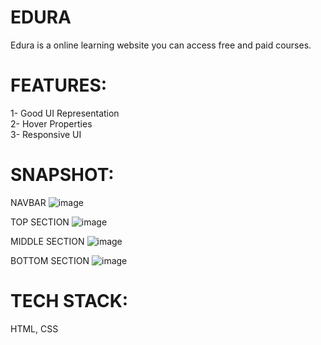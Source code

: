 # EDURA
Edura is a online learning website you can access free and paid courses.

# FEATURES: </br>
1- Good UI Representation </br>
2- Hover Properties </br>
3- Responsive UI </br>

# SNAPSHOT:

NAVBAR ![image](https://github.com/DivYam062/UI/assets/106383705/e6368e7a-9464-436e-8818-f4650a59c487)

TOP SECTION ![image](https://github.com/DivYam062/UI/assets/106383705/c30dc491-4dd0-4cec-b154-ed6bd9ab41dc)

MIDDLE SECTION ![image](https://github.com/DivYam062/UI/assets/106383705/e87b4607-6bd7-428e-8c17-1b761bc793a0)

BOTTOM SECTION ![image](https://github.com/DivYam062/UI/assets/106383705/69b4ee9c-f27a-48ac-ba23-cb3a7c5358e2)

# TECH STACK:
 HTML, CSS
